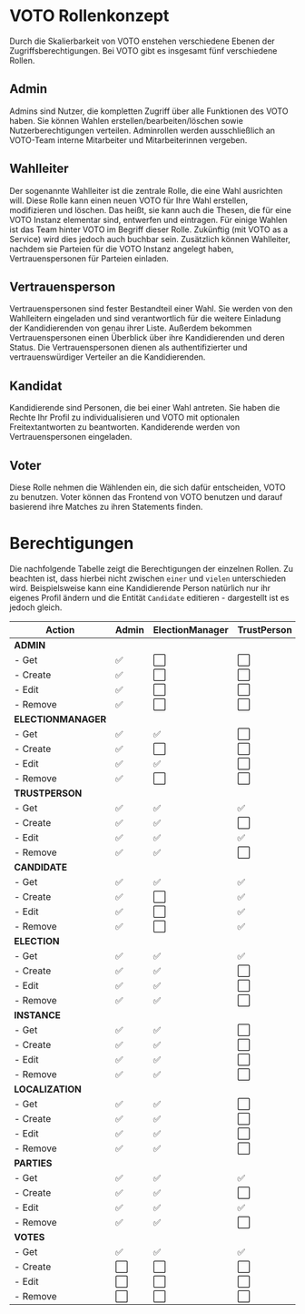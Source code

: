 # VOTO Rollenkonzept

Durch die Skalierbarkeit von VOTO enstehen verschiedene Ebenen der Zugriffsberechtigungen. Bei VOTO gibt es insgesamt fünf verschiedene Rollen.

## Admin

Admins sind Nutzer, die kompletten Zugriff über alle Funktionen des VOTO haben. Sie können Wahlen erstellen/bearbeiten/löschen sowie Nutzerberechtigungen verteilen. Adminrollen werden ausschließlich an VOTO-Team interne Mitarbeiter und Mitarbeiterinnen vergeben.

## Wahlleiter

Der sogenannte Wahlleiter ist die zentrale Rolle, die eine Wahl ausrichten will. Diese Rolle kann einen neuen VOTO für Ihre Wahl erstellen, modifizieren und löschen. Das heißt, sie kann auch die Thesen, die für eine VOTO Instanz elementar sind, entwerfen und eintragen. Für einige Wahlen ist das Team hinter VOTO im Begriff dieser Rolle. Zukünftig (mit VOTO as a Service) wird dies jedoch auch buchbar sein. Zusätzlich können Wahlleiter, nachdem sie Parteien für die VOTO Instanz angelegt haben, Vertrauenspersonen für Parteien einladen.

## Vertrauensperson

Vertrauenspersonen sind fester Bestandteil einer Wahl. Sie werden von den Wahlleitern eingeladen und sind verantwortlich für die weitere Einladung der Kandidierenden von genau ihrer Liste. Außerdem bekommen Vertrauenspersonen einen Überblick über ihre Kandidierenden und deren Status. Die Vertrauenspersonen dienen als authentifizierter und vertrauenswürdiger Verteiler an die Kandidierenden.

## Kandidat

Kandidierende sind Personen, die bei einer Wahl antreten. Sie haben die Rechte Ihr Profil zu individualisieren und VOTO mit optionalen Freitextantworten zu beantworten. Kandiderende werden von Vertrauenspersonen eingeladen.

## Voter

Diese Rolle nehmen die Wählenden ein, die sich dafür entscheiden, VOTO zu benutzen. Voter können das Frontend von VOTO benutzen und darauf basierend ihre Matches zu ihren Statements finden.

# Berechtigungen

Die nachfolgende Tabelle zeigt die Berechtigungen der einzelnen Rollen. Zu beachten ist, dass hierbei nicht zwischen `einer` und `vielen` unterschieden wird. Beispielsweise kann eine Kandidierende Person natürlich nur ihr eigenes Profil ändern und die Entität `Candidate` editieren - dargestellt ist es jedoch gleich.

| Action              | Admin | ElectionManager | TrustPerson | Candidate | Voter |
| ------------------- | ----- | --------------- | ----------- | --------- | ----- |
| **ADMIN**           |       |                 |             |           |
| - Get               | ✅    | ⬜️             | ⬜️         | ⬜️       | ⬜️   |
| - Create            | ✅    | ⬜️             | ⬜️         | ⬜️       | ⬜️   |
| - Edit              | ✅    | ⬜️             | ⬜️         | ⬜️       | ⬜️   |
| - Remove            | ✅    | ⬜️             | ⬜️         | ⬜️       | ⬜️   |
| **ELECTIONMANAGER** |       |                 |             |           |       |
| - Get               | ✅    | ✅              | ⬜️         | ⬜️       | ⬜️   |
| - Create            | ✅    | ⬜️             | ⬜️         | ⬜️       | ⬜️   |
| - Edit              | ✅    | ✅              | ⬜️         | ⬜️       | ⬜️   |
| - Remove            | ✅    | ⬜️             | ⬜️         | ⬜️       | ⬜️   |
| **TRUSTPERSON**     |       |                 |             |           |       |
| - Get               | ✅    | ✅              | ✅          | ✅        | ⬜️   |
| - Create            | ✅    | ✅              | ⬜️         | ⬜️       | ⬜️   |
| - Edit              | ✅    | ✅              | ✅          | ⬜️       | ⬜️   |
| - Remove            | ✅    | ✅              | ⬜️         | ⬜️       | ⬜️   |
| **CANDIDATE**       |       |                 |             |           |       |
| - Get               | ✅    | ✅              | ✅          | ✅        | ✅    |
| - Create            | ✅    | ⬜️             | ✅          | ⬜️       | ⬜️   |
| - Edit              | ✅    | ⬜️             | ✅          | ✅        | ⬜️   |
| - Remove            | ✅    | ⬜️             | ✅          | ⬜️       | ⬜️   |
| **ELECTION**        |       |                 |             |           |       |
| - Get               | ✅    | ✅              | ✅          | ✅        | ✅    |
| - Create            | ✅    | ✅              | ⬜️         | ⬜️       | ⬜️   |
| - Edit              | ✅    | ✅              | ⬜️         | ⬜️       | ⬜️   |
| - Remove            | ✅    | ✅              | ⬜️         | ⬜️       | ⬜️   |
| **INSTANCE**        |       |                 |             |           |       |
| - Get               | ✅    | ✅              | ⬜️         | ⬜️       | ⬜️   |
| - Create            | ✅    | ✅              | ⬜️         | ⬜️       | ⬜️   |
| - Edit              | ✅    | ✅              | ⬜️         | ⬜️       | ⬜️   |
| - Remove            | ✅    | ✅              | ⬜️         | ⬜️       | ⬜️   |
| **LOCALIZATION**    |       |                 |             |           |       |
| - Get               | ✅    | ✅              | ⬜️         | ⬜️       | ✅    |
| - Create            | ✅    | ✅              | ⬜️         | ⬜️       | ⬜️   |
| - Edit              | ✅    | ✅              | ⬜️         | ⬜️       | ⬜️   |
| - Remove            | ✅    | ✅              | ⬜️         | ⬜️       | ⬜️   |
| **PARTIES**         |       |                 |             |           |       |
| - Get               | ✅    | ✅              | ✅          | ✅        | ✅    |
| - Create            | ✅    | ✅              | ⬜️         | ⬜️       | ⬜️   |
| - Edit              | ✅    | ✅              | ✅          | ⬜️       | ⬜️   |
| - Remove            | ✅    | ✅              | ⬜️         | ⬜️       | ⬜️   |
| **VOTES**           |       |                 |             |           |       |
| - Get               | ✅    | ✅              | ✅          | ✅        | ⬜️   |
| - Create            | ⬜️   | ⬜️             | ⬜️         | ⬜️       | ✅    |
| - Edit              | ⬜️   | ⬜️             | ⬜️         | ⬜️       | ⬜️   |
| - Remove            | ⬜️   | ⬜️             | ⬜️         | ⬜️       | ⬜️   |
